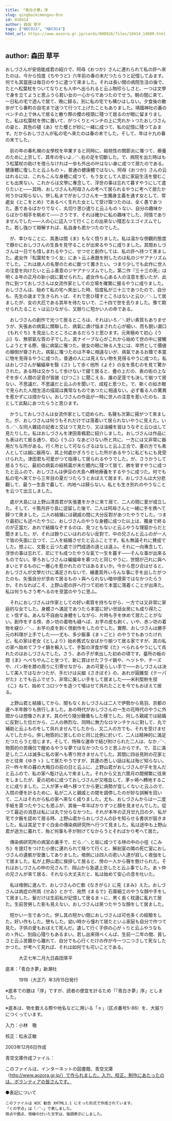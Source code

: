 ```yaml
---
title: 「青白き夢」序
slug: qingbaikimengxu-0ce
id: 018414
author: 森田 草平
tags: ["NDC913", "NDC914"]
html_url: https://www.aozora.gr.jp/cards/000826/files/18414_14000.html
---
```


## author: 森田 草平

おしづさんが安倍能成君の紹介で、阿母《おつか》さんに連れられて私の許へ來たのは、今から恰度《ちやうど》六年前の春の末だつたらうと記憶してゐます。何でも其當座は毎日のやうに遣つて來ました。それは長い間の病院生活の後で、たとへ松葉杖をついてなりとも人中へ出られると云ふ物珍らしさと、一つは文學で身を立てようと思ふうら若い女の一心からであつたのでせう。朝の間に來て、一日私の宅で遊んで居て、晩に歸る。別に私の宅でも構ひはしない。夕食後の散歩がてら番町の自宅まで送つて行つて上げたこともありました。靖國神社の裏のベンチの上で休んで居ると散り際の櫻の枝頭に殘つて居るのが眼に留まりました。私は松葉杖を傍に置いて、がつくりとベンチの上に凭れかゝつたおしづさんの姿と、其色の褪《あ》せた櫻とが妙に一緒に成つて、私の記憶に殘つてゐます。だからおしづさんが私の宅へ來たのは春の末でした。そして、年は十九の春の末でした。

　前の年の春札幌の女學校を卒業すると同時に、結核性の關節炎に罹つて、療養のために上京して、其年の冬いよ／＼右の足を切斷した。で、病院を出た時はもう松葉杖の助けを借らなければ一歩も外出の叶はない身に成つて居たのである。健康體に復したと云ふものゝ、普通の健康體ではない。阿母《おつか》さんの云はれるには、これもこんな身體に成つて、もう女として人並に家庭生活を營むことも出來ない。これからは文學に專念して、浮世の事は忘れて暮すやうにして遣りたいと――其時、おしづさんも阿母さんの考へて居られるやうに考へて居たか何うかは知らない。併し私までがおしづさんを一生獨身主義を通す女として、常處女《とこをとめ》であるべく生れた女として受け取つたのは、全く愚であつた。愚であるばかりでなく、丸切り思ひ遣りと云ふものゝない、自分の趣味からばかり相手を眺めて――さうです、それは確かに私の趣味でした、同情でありませんでした――人の心に這入つて行くことの出來ない殘忍なエゴイズムでした。若し強ひて辯解すれば、私自身も若かつたのでした。

　が、幸ひなことに、其愚は間《ま》もなく悟りました。私は温かな傍觀的態度で靜かにおしづさんの生長を見守ることが出來るやうに成りました。其間おしづさんは一日でも惜しまれるやうに、せつせと創作しては、私の許へ持つて來ました。處女作『松葉杖をつく女』にあゝ云ふ表題を附したのは私のジヤアナリズムでした。これは故人の名譽のために斷つて置きたい。つまり少しでも此作に世人の注意を向けたいと云ふ善意のジヤアナリズムでした。第二作『三十三の死』は明くる年の正月の新小説に載せられた。處女作も心ある人の注意を惹いたが、此作に到つておしづさんは女流作家としての立場を確實に握るやうに成りました。おしづさんは、始めて私の宅へ來出した時、恰度私が三十三であつたので、自分も、先生の歳まで生きられゝば、それで思ひ殘すところはないと云ひ／＼して居ましたが、女の大厄である其年を待たないで、二十四で世を去りました。豫て期せられたることゝは云ひながら、又餘りに短かい人の命である。

　おしづさんの創作で光つて居るところは、それはいろ／＼好い素質もありませうが、矢張あの病氣に關聯した、病氣に虐げ惱まされた心が細い、而も鋭い漏口《もれぐち》を見出したところにあるだらうと思ひます。元來極めて初心《うぶ》な、無邪氣な質の子でした。其ナイーブな心がこれから始めて世の中に接觸しようとする際、俄に病氣に罹つた。彼女の眼に映る人生には、卒然として價値の顛倒が齎された。病氣に罹つたのは不幸に相違ないが、病氣であるお蔭で本當に物を見得るやうに成つた。普通の人には見えない物を見得るやうに成つた。私はおしづさんが蝙蝠傘を翳《さ》して歩く他所《よそ》の女を羨むのを見て驚かされた。ある時は又かうして歩けないで寢て居ると、疊の上だの、表の街の上なぞを歩く人間の足音が皆跛《びつこ》に聞こえる、誰の足音でも決して揃つて居ない、不思議だ、不思議だと云ふのを聞いて、成程と思つた。で、斯くの如き眼で見られた人間生活の描寫は異常なものであつたに相違ない。必ず看る人の驚異を惹かずには措かない。おしづさんの作品が一時に世人の注意を惹いたのも、主として此點にあつたらうと思ひます。

　かうしておしづさんは女流作家として認められ、名聲も次第に揚がつて來ました。が、おしづさんは何うもそれだけでは落着いて居られないやうに見えた。いろ／＼な同人雜誌の記者と交はつて見たり、又は油繪を習はうなぞと云ひ出して見たりした。私はおしづさんを津田青楓君に紹介しました。おしづさんは作品にも表はれて居る通り、初心《うぶ》なあどけない所と共に、一方には又非常に器用だちな所がある。行く所として可ならざるはなしと云ふ工合で、畫の方でも素人としては誠に器用な、其上何處かぎろりとした所があるやうに私どもにも見受けられた。津田君も可愛がつて指導して居られるやうでした。が、さうかうして居るうちに、最初の病氣の結核菌が未だ體内に殘つて居て、肺を冒すやうに成つたと云ふので、おしづさんは伊豆の大島へ轉地療養をするやうに成つた。何でも私の宅へ來てから三年目の夏だつたらうとおぼえて居ます。おしづさんは大分悲觀して、最う一生島で暮して、内地へは歸らない。私とも生き別れのやうなことを云つて出立しました。

　處が大島には上野山清貢君が矢張畫をかきに來て居て、二人の間に愛が成立した。そして、十箇月許り島に逗留した後で、二人は阿母さんと一緒に手を携へて歸つて來ました。二人の結婚には親戚の間に大分反對があつたやうでした。つまり最初にも述べたやうに、おしづさんのやうな身體に成つた以上は、獨身で終るのが正當だ、あれで結婚なぞするのは、見つともないと云ふやうな理窟からだと聞きました。が、それは餘りにいはれのない反對で、中の兄さんと云ふのが一人で皆の矢面に立つて、二人を結婚させたと云ふことです。私も無論それに賛成でした。想ふに、文藝と云つた處で沙門成道の道とは違ふ。それに一向專念して、浮世の事は忘れて、尼にでも成つたやうな氣で一生を暮す――そんな事が出來るものでない。寧ろおしづさんは蝙蝠傘を慕つたと同じやうに、世間が己れに與へまいとするものに一層心を惹かれたのではあるまいか。今から思ひ合はせると、おしづさんが文學だけに滿足されないで、繪畫其外いろんな事に手を出したがつたのも、矢張自分が求めて居るものゝ與へられない暗中摸索ではなかつたらうか。それなればこそ、上野山君の許へ行つて初めて本當に落着くことが出來た。私は何うもさう考へるのを至當のやうに思ふ。

　それにおしづさんは作家としての好い素質を持ちながら、一方では又非常に家庭的な女でした。身體さへ滿足であつたら本當に好い世話女房にも成り得たことゝ信ずる。あんな不自由な身體をしながら、片時も手を休めて居たことがない。創作をする傍、赤ン坊の着物も縫へば、お芋の皮も剥く。いや、赤ン坊の着物を縫ひ／＼、お芋の皮を剥く傍創作をしたのでした。實際、おしづさんは勝手元の料理が上手でした――尤も、多少飯事《まゝごと》のやうでもあつたけれど。私の家は老女《としより》始め舊式な女ばかり揃つて居る家ですが、其の私の家へ始めてフライ鍋を輸入して、手製の洋食が喫《た》べられるやうにして呉れたのはおしづさんでした。さう、あの子が來出した初めの頃です。臺所の板の間《ま》へぺちやんこと坐つて、新に買はせたフライ鍋や、ヘツトや、チーズや、パン粉を膝の周りに引寄せながら、あの可愛らしい手で――おしづさんは決して美人ではなかつたが、手だけは尖細《さきぼそ》の、あれが圓錐型《テーパがた》とでも云ふでせう、非常に美しい手をして居ました――米利堅粉を捏《こ》ねて、始めてコロツケを造つて喰はせて呉れたことを今でもおぼえて居る。

　上野山君と結婚してから、間もなくおしづさんは二人で伊勢から鳥羽、京都の邊へ半年餘りも旅行しました。あの時代がおしづさんの一生の花時代のやうに外間からは想像されます。其の代り隨分難儀もした樣でした。何しろ親戚では結婚に反對した位だから、二人の熱烈な、同時に無力なロマンチケルに對して、丸で補助と云ふものをして呉れませんでしたから、又二人の方でも、それを受けませんでしたから。併し物質的に苦しむのと同じ比例に於いて、二人は精神的に滿足だつたらうと信じます。そして、特殊な運命で結び附けられた二人は、なか／＼物質的の苦痛位で醒めるやうな夢ではなかつたらうと思ふからです。で、互に滿足した二人は滅多に私の家へも寄り附きませんでした。其間に四谷見附の花家とかと往來《ゆきゝ》して居たやうですが、其邊の悉しい話は私は殆ど知らない。只一昨々年の暮の大晦日の前の日と云ふに、上野山君がおしづさんが子を生んだと云ふので、私の家へ駈け込んで來ました。それから又五六箇月の間頻繁に往來をしましたが、夏の初めに成つておしづさんが又喀血して、茅ヶ崎へ轉地することに成りました。二人が茅ヶ崎へ移つてから更に病勢が宜しくないと云ふので、入院の便を計るために、私が二人と親戚との間を調停したのが妙な誤解を招いて、二人はそれから私の家へ來なく成りました。尤も、おしづさんからは一二度手紙を貰つたやうにも思ふが、其後一年半ばかりずつと顏を見ませんでした。從つて最近の消息は私には丸で分らなかつた。それが本年の正月廿九日の夕、私が宅で夕飯を認めて居る時、上野山君からおしづさんの訃を知らせる書状が屆きました。私は其足ですぐ白金の傳染病研究所へ行つて見ました。私は途中も上野山君が途方に暮れて、殆ど何事も手が附けてなからうとそればかり考へて居た。

　傳染病研究所の病室の裏手で、だら／＼と坂に成つてる林の中の小徑《こみち》を提灯をつけた小使に連れられて降りて行くと、解剖室の隣の死亡室におしづさんの遺骸が安置してありました。棺側には四人の若い人達が寂しく夜伽をして居ました。私が上野山君に挨拶して居ると、傍の一人から聲を懸けられた。それはおしづさんの仲の兄さんで、岡山から急遽上京したと云ふ事でした。あゝ仲の兄さんが來て居る、それなら大丈夫だと、私は始めて安心の息を吐いた。

　私は棺側に進んで、おしづさんの亡骸《なきがら》に見《まみ》えた。おしづさんは病症の所爲《せゐ》とかで、宛然《まるで》石膏細工のやうな顏や手をして居ました。髮だけは生前私が記憶して居るまゝに、黒く長く枕邊に亂れて居た。生前苦勞した影も見えない、おしづさんは笑つたやうな顏をして居ました。

　短かい一生であつた。併し其の短かい間におしづさんは可也多くの經驗をした。好い作もした。戀もした。幼い時から憧れて居たといふ家庭も自分で作つて見た。子供の愛もおぼえて死んだ。遺して行く子供の心がゝりと云ふやうなものゝ外に、別段心殘りもあるまい。若し出來得べくんば、生前一二年の間、貧しさと云ふ苦艱から離れて、自分でも心行くだけの作が今一つ二つさして死なしたかつた。が考へて見れば、それは如何でも可いことである。



　　　大正七年二月九日森田草平













底本：「青白き夢」新潮社


　　　1918（大正7）年3月15日発行

※底本での題は「序」ですが、読者の便宜を計るため「『青白き夢』序」としました。

※底本は、物を数える際や地名などに用いる「ヶ」（区点番号5-86）を、大振りにつくっています。

入力：小林　徹

校正：松永正敏

2003年12月6日作成

青空文庫作成ファイル：

このファイルは、インターネットの図書館、青空文庫（http://www.aozora.gr.jp/）で作られました。入力、校正、制作にあたったのは、ボランティアの皆さんです。











●表記について


	このファイルは W3C 勧告 XHTML1.1 にそった形式で作成されています。
	「くの字点」は「／＼」で表しました。
	傍点や圏点、傍線の付いた文字は、強調表示にしました。